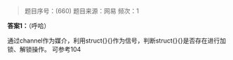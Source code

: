 > 题目序号：(660)
> 题目来源：网易
> 频次：1

**答案1：**（呼哈）

通过channel作为媒介，利用struct{}{}作为信号，判断struct{}{}是否存在进行加锁、解锁操作。
可参考104